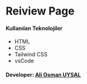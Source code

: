 # Reiview Page
#### Kullanılan Teknolojiler
- HTML
- CSS
- Tailwind CSS
- vsCode
#### Developer: [Ali Osman UYSAL](https://www.linkedin.com/in/aliosmanuysal/)